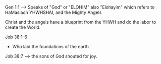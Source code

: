 Gen 1:1 --> Speaks of "God" or "ELOHIM" also "Elohayim" which refers to HaMasiach YHWHSHAI, and the Mighty Angels 

Christ and the angels have a blueprint from the YHWH and do the labor to create the World. 

Job 38:1-6
- Who laid the foundations of the earth

Job 38:7 --> the sons of God shouted for joy. 
